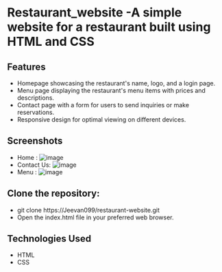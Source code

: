 # Restaurant_website -A simple website for a restaurant built using HTML and CSS

## Features
- Homepage showcasing the restaurant's name, logo, and a login page.
- Menu page displaying the restaurant's menu items with prices and descriptions.
- Contact page with a form for users to send inquiries or make reservations.
- Responsive design for optimal viewing on different devices.

## Screenshots
- Home :
![image](https://github.com/Jeevan099/Restaurant_website/assets/102425551/772e13bf-1262-48cc-bb49-9bb9290ef27e)
- Contact Us:
![image](https://github.com/Jeevan099/Restaurant_website/assets/102425551/2fe84e81-660c-44dd-bfba-a32bdd7364cb)
- Menu :
![image](https://github.com/Jeevan099/Restaurant_website/assets/102425551/197225dd-848b-48c0-aa8d-76755bd914fc)

## Clone the repository:
- git clone https://Jeevan099/restaurant-website.git
- Open the index.html file in your preferred web browser.

## Technologies Used
- HTML
- CSS



